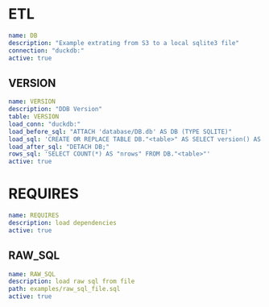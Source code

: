 # ETL

```yaml metadata
name: DB
description: "Example extrating from S3 to a local sqlite3 file"
connection: "duckdb:"
active: true
```

## VERSION

```yaml metadata
name: VERSION
description: "DDB Version"
table: VERSION
load_conn: "duckdb:"
load_before_sql: "ATTACH 'database/DB.db' AS DB (TYPE SQLITE)"
load_sql: 'CREATE OR REPLACE TABLE DB."<table>" AS SELECT version() AS "VERSION";'
load_after_sql: "DETACH DB;"
rows_sql: 'SELECT COUNT(*) AS "nrows" FROM DB."<table>"'
active: true
```

# REQUIRES

```yaml metadata
name: REQUIRES               
description: load dependencies
active: true
```

## RAW_SQL
```yaml
name: RAW_SQL
description: load raw sql from file
path: examples/raw_sql_file.sql
active: true
```